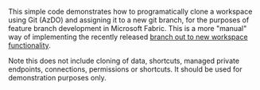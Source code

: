 This simple code demonstrates how to programatically clone a workspace using Git (AzDO) and assigning it to a new git branch, for the purposes of feature branch development in Microsoft Fabric. This is a more "manual" way of implementing the recently released [branch out to new workspace functionality](https://blog.fabric.microsoft.com/en-us/blog/introducing-new-branching-capabilities-in-fabric-git-integration/). 

Note this does not include cloning of data, shortcuts, managed private endpoints, connections, permissions or shortcuts. It should be used for demonstration purposes only.
